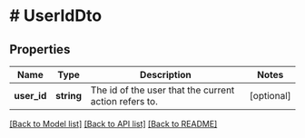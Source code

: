 # # UserIdDto

## Properties

Name | Type | Description | Notes
------------ | ------------- | ------------- | -------------
**user_id** | **string** | The id of the user that the current action refers to. | [optional] 

[[Back to Model list]](../../README.md#documentation-for-models) [[Back to API list]](../../README.md#documentation-for-api-endpoints) [[Back to README]](../../README.md)


